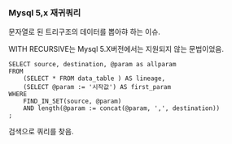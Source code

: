 
### Mysql 5,x 재귀쿼리

문자열로 된 트리구조의 데이터를 뽑아햐 하는 이슈.

WITH RECURSIVE는 Mysql 5.X버전에서는 지원되지 않는 문법이었음.

```
SELECT source, destination, @param as allparam
FROM
	(SELECT * FROM data_table ) AS lineage,
	(SELECT @param := '시작값') AS first_param
WHERE
	FIND_IN_SET(source, @param)
	AND length(@param := concat(@param, ',', destination))
;
```

검색으로 쿼리를 찾음.
